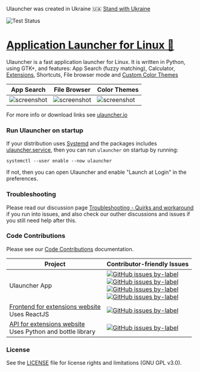 Ulauncher was created in Ukraine 🇺🇦 [Stand with Ukraine](https://www.stopputin.net/)

![Test Status](https://github.com/Ulauncher/Ulauncher/actions/workflows/tests.yml/badge.svg?branch=v5)


[Application Launcher for Linux 🐧](https://ulauncher.io)
================================

Ulauncher is a fast application launcher for Linux. It is written in Python, using GTK+, and features: App Search (fuzzy matching), Calculator, [Extensions](https://ext.ulauncher.io/), Shortcuts, File browser mode and [Custom Color Themes](https://docs.ulauncher.io/en/latest/themes/themes.html)

| App Search | File Browser | Color Themes |
---|---|---
|![screenshot](https://i.imgur.com/8FpJLGG.png?1)|![screenshot](https://i.imgur.com/wJvXSmP.png?1)|![screenshot](https://i.imgur.com/2a4GCW7.png?1)|

For more info or download links see [ulauncher.io](https://ulauncher.io)


### Run Ulauncher on startup

If your distribution uses [Systemd](https://www.freedesktop.org/wiki/Software/systemd/) and the packages includes [ulauncher.service](ulauncher.service), then you can run `ulauncher` on startup by running:

```
systemctl --user enable --now ulauncher
```

If not, then you can open Ulauncher and enable "Launch at Login" in the preferences.


### Troubleshooting

Please read our discussion page [Troubleshooting - Quirks and workaround](https://github.com/Ulauncher/Ulauncher/discussions/991) if you run into issues, and also check our outher discussions and issues if you still need help after this.


### Code Contributions

Please see our [Code Contributions](CONTRIBUTING.md) documentation.


| Project | Contributor-friendly Issues |
---|---
| Ulauncher App | [![GitHub issues by-label](https://img.shields.io/github/issues/Ulauncher/Ulauncher/contributor-friendly.svg?color=3cf014&label=All%20contributor-friendly&style=for-the-badge)](https://github.com/Ulauncher/Ulauncher/labels/contributor-friendly) <br> [![GitHub issues by-label](https://img.shields.io/github/issues/Ulauncher/Ulauncher/Python.svg?color=5319e7&label=Python&style=for-the-badge)](https://github.com/Ulauncher/Ulauncher/labels/Python) <br> [![GitHub issues by-label](https://img.shields.io/github/issues/Ulauncher/Ulauncher/VueJS.svg?color=a553cc&label=VueJS&style=for-the-badge)](https://github.com/Ulauncher/Ulauncher/labels/VueJS) <br> [![GitHub issues by-label](https://img.shields.io/github/issues/Ulauncher/Ulauncher/Linux.svg?color=0e035e&label=Linux&style=for-the-badge)](https://github.com/Ulauncher/Ulauncher/labels/Linux)|
| [Frontend for extensions website](https://github.com/Ulauncher/ext.ulauncher.io) <br> Uses ReactJS | [![GitHub issues by-label](https://img.shields.io/github/issues/Ulauncher/ext.ulauncher.io/contributor-friendly.svg?color=3cf014&label=contributor-friendly&style=for-the-badge)](https://github.com/Ulauncher/ext.ulauncher.io/labels/contributor-friendly)|
| [API for extensions website](https://github.com/Ulauncher/ext-api.ulauncher.io) <br> Uses Python and bottle library | [![GitHub issues by-label](https://img.shields.io/github/issues/Ulauncher/ext-api.ulauncher.io/contributor-friendly.svg?color=3cf014&label=contributor-friendly&style=for-the-badge)](https://github.com/Ulauncher/ext-api.ulauncher.io/labels/contributor-friendly)|


### License

See the [LICENSE](LICENSE) file for license rights and limitations (GNU GPL v3.0).
